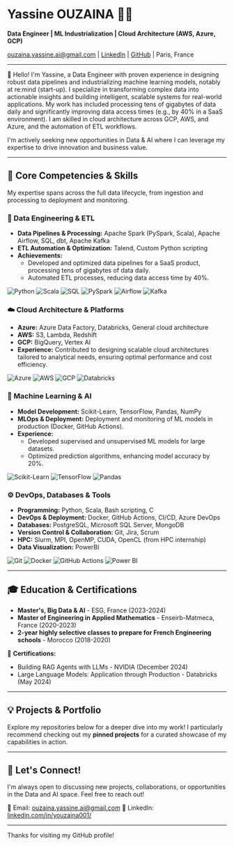 # Yassine OUZAINA 👨‍💻
**Data Engineer | ML Industrialization | Cloud Architecture (AWS, Azure, GCP)**

[ouzaina.yassine.ai@gmail.com](mailto:ouzaina.yassine.ai@gmail.com) | [LinkedIn](https://linkedin.com/in/youzaina001/) | [GitHub](https://github.com/youzaina001) | Paris, France

---

👋 Hello! I'm Yassine, a Data Engineer with proven experience in designing robust data pipelines and industrializing machine learning models, notably at re:mind (start-up). I specialize in transforming complex data into actionable insights and building intelligent, scalable systems for real-world applications. My work has included processing tens of gigabytes of data daily and significantly improving data access times (e.g., by 40% in a SaaS environment). I am skilled in cloud architecture across GCP, AWS, and Azure, and the automation of ETL workflows.

I'm actively seeking new opportunities in Data & AI where I can leverage my expertise to drive innovation and business value.

---

## 🚀 Core Competencies & Skills

My expertise spans across the full data lifecycle, from ingestion and processing to deployment and monitoring.

### 🔧 Data Engineering & ETL
* **Data Pipelines & Processing:** Apache Spark (PySpark, Scala), Apache Airflow, SQL, dbt, Apache Kafka
* **ETL Automation & Optimization:** Talend, Custom Python scripting
* **Achievements:**
    * Developed and optimized data pipelines for a SaaS product, processing tens of gigabytes of data daily.
    * Automated ETL processes, reducing data access time by 40%.

![Python](https://img.shields.io/badge/Python-3776AB?style=social&logo=python&logoColor=white)
![Scala](https://img.shields.io/badge/Scala-DC322F?style=social&logo=scala&logoColor=white)
![SQL](https://img.shields.io/badge/SQL-4479A1?style=social&logo=sqlite&logoColor=white)
![PySpark](https://img.shields.io/badge/Apache_Spark-E25A1C?style=social&logo=apachespark&logoColor=white)
![Airflow](https://img.shields.io/badge/Apache_Airflow-017CEE?style=social&logo=apacheairflow&logoColor=white)
![Kafka](https://img.shields.io/badge/Apache_Kafka-231F20?style=social&logo=apachekafka&logoColor=white)

### ☁️ Cloud Architecture & Platforms
* **Azure:** Azure Data Factory, Databricks, General cloud architecture
* **AWS:** S3, Lambda, Redshift
* **GCP:** BigQuery, Vertex AI
* **Experience:** Contributed to designing scalable cloud architectures tailored to analytical needs, ensuring optimal performance and cost efficiency.

![Azure](https://img.shields.io/badge/Microsoft_Azure-0078D4?style=for-the-badge&logo=microsoftazure&logoColor=white)
![AWS](https://img.shields.io/badge/AWS-232F3E?style=for-the-badge&logo=amazonaws&logoColor=white)
![GCP](https://img.shields.io/badge/Google_Cloud-4285F4?style=for-the-badge&logo=googlecloud&logoColor=white)
![Databricks](https://img.shields.io/badge/Databricks-FF3621?style=for-the-badge&logo=databricks&logoColor=white)

### 🧠 Machine Learning & AI
* **Model Development:** Scikit-Learn, TensorFlow, Pandas, NumPy
* **MLOps & Deployment:** Deployment and monitoring of ML models in production (Docker, GitHub Actions).
* **Experience:**
    * Developed supervised and unsupervised ML models for large datasets.
    * Optimized prediction algorithms, enhancing model accuracy by 20%.

![Scikit-Learn](https://img.shields.io/badge/scikit_learn-F7931E?style=for-the-badge&logo=scikitlearn&logoColor=white)
![TensorFlow](https://img.shields.io/badge/TensorFlow-FF6F00?style=for-the-badge&logo=tensorflow&logoColor=white)
![Pandas](https://img.shields.io/badge/Pandas-150458?style=for-the-badge&logo=pandas&logoColor=white)

### ⚙️ DevOps, Databases & Tools
* **Programming:** Python, Scala, Bash scripting, C
* **DevOps & Deployment:** Docker, GitHub Actions, CI/CD, Azure DevOps
* **Databases:** PostgreSQL, Microsoft SQL Server, MongoDB
* **Version Control & Collaboration:** Git, Jira, Scrum
* **HPC:** Slurm, MPI, OpenMP, CUDA, OpenCL  (from HPC internship)
* **Data Visualization:** PowerBI

![Git](https://img.shields.io/badge/Git-F05032?style=for-the-badge&logo=git&logoColor=white)
![Docker](https://img.shields.io/badge/Docker-2496ED?style=for-the-badge&logo=docker&logoColor=white)
![GitHub Actions](https://img.shields.io/badge/GitHub_Actions-2088FF?style=for-the-badge&logo=githubactions&logoColor=white)
![Power BI](https://img.shields.io/badge/Power_BI-F2C811?style=for-the-badge&logo=powerbi&logoColor=black)

---

## 🎓 Education & Certifications

* **Master's, Big Data & AI** - ESG, France (2023-2024)
* **Master of Engineering in Applied Mathematics** - Enseirb-Matmeca, France (2020-2023)
* **2-year highly selective classes to prepare for French Engineering schools** - Morocco (2018-2020)

📜 **Certifications:**
* Building RAG Agents with LLMs - NVIDIA (December 2024)
* Large Language Models: Application through Production - Databricks (May 2024)

---

## 💡 Projects & Portfolio

Explore my repositories below for a deeper dive into my work! I particularly recommend checking out my **pinned projects** for a curated showcase of my capabilities in action.

---

## 🌟 Let's Connect!

I'm always open to discussing new projects, collaborations, or opportunities in the Data and AI space. Feel free to reach out!

📧 Email: [ouzaina.yassine.ai@gmail.com](mailto:ouzaina.yassine.ai@gmail.com)
🔗 LinkedIn: [linkedin.com/in/youzaina001/](https://www.linkedin.com/in/youzaina001/)

---

Thanks for visiting my GitHub profile!
